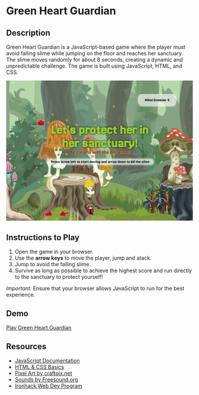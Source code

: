 # Green Heart Guardian

## Description
Green Heart Guardian is a JavaScript-based game where the player must avoid falling slime while jumping on the floor and reaches her sanctuary. The slime moves randomly for about 8 seconds, creating a dynamic and unpredictable challenge. The game is built using JavaScript, HTML, and CSS.

![Game Screenshot](./assets/Screenshot.jpg)

## Instructions to Play
1. Open the game in your browser.
2. Use the **arrow keys** to move the player, jump and atack.
3. Jump to avoid the falling slime.
4. Survive as long as possible to achieve the highest score and run directly to the sanctuary to protect yourself!

*Important:* Ensure that your browser allows JavaScript to run for the best experience.

## Demo
[Play Green Heart Guardian](https://omleche.github.io/Greenheart-Guardian/)


## Resources
- [JavaScript Documentation](https://developer.mozilla.org/en-US/docs/Web/JavaScript)
- [HTML & CSS Basics](https://www.w3schools.com/)
- [Pixel Art by craftpix.net](https://craftpix.net/)
- [Sounds by Freesound.org](https://freesound.org/)
- [Ironhack Web Dev Program](https://www.ironhack.com/nl-en)

